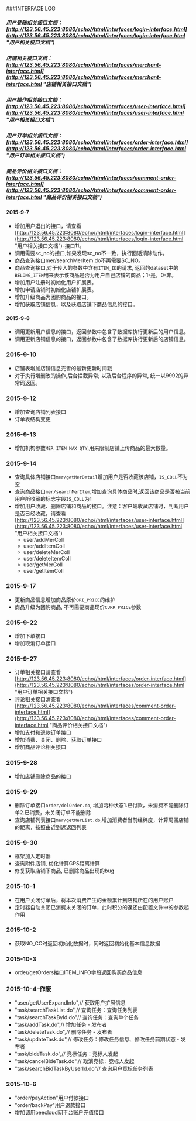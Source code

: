 ###INTERFACE LOG
##### 用户登陆相关接口文档：[http://123.56.45.223:8080/echo//html/interfaces/login-interface.html](http://123.56.45.223:8080/echo//html/interfaces/login-interface.html "用户相关接口文档")
##### 店铺相关接口文档：[http://123.56.45.223:8080/echo//html/interfaces/merchant-interface.html](http://123.56.45.223:8080/echo//html/interfaces/merchant-interface.html "店铺相关接口文档")
##### 用户操作相关接口文档：[http://123.56.45.223:8080/echo//html/interfaces/user-interface.html](http://123.56.45.223:8080/echo//html/interfaces/user-interface.html "用户相关接口文档")
##### 用户订单相关接口文档：[http://123.56.45.223:8080/echo//html/interfaces/order-interface.html](http://123.56.45.223:8080/echo//html/interfaces/order-interface.html "用户订单相关接口文档")
##### 商品评价相关接口文档：[http://123.56.45.223:8080/echo//html/interfaces/comment-order-interface.html](http://123.56.45.223:8080/echo//html/interfaces/comment-order-interface.html "商品评价相关接口文档")
#### 2015-9-7
- 增加用户退出的接口，请查看[http://123.56.45.223:8080/echo//html/interfaces/login-interface.html](http://123.56.45.223:8080/echo//html/interfaces/login-interface.html "用户相关接口文档")-接口11。
- 调用需要sc_no的接口,如果发现sc_no不一致，执行回话清除动作。
- 商品查询接口mer/searchMerItem.do不再需要SC_NO。
- 商品查询接口,对于传入的参数中含有`ITEM_ID`的请求, 返回的dataset中的`BELONG_ITEM`用来表示该商品是否为用户自己店铺的商品；1-是，0-非。 
- 增加用户注册时初始化用户扩展表。
- 增加申请店铺时初始化店铺扩展表。
- 增加升级商品为团购商品的接口。 
- 增加获取店铺信息，以及获取店铺下商品信息的接口。   
#### 2015-9-8
- 调用更新用户信息的接口，返回参数中包含了数据库执行更新后的用户信息。
- 调用更新店铺信息的接口，返回参数中包含了数据库执行更新后的店铺信息。
### 2015-9-10
- 店铺表增加店铺信息完善的最新更新时间戳
- 对于执行增删改的操作,后台拦截异常; 以及后台程序的异常, 统一以9992的异常码返回。
### 2015-9-12
- 增加查询店铺列表接口
- 订单表结构变更
### 2015-9-13
- 增加机构参数`MER_ITEM_MAX_QTY`,用来限制店铺上传商品的最大数量。
### 2015-9-14
- 查询具体店铺接口`mer/getMerDetail`增加用户是否收藏该店铺，`IS_COLL`不为空
- 查询商品接口`mer/searchMerItem`,增加查询具体商品时,返回该商品是否被当前用户所收藏的标志字段`IS_COLL`为1
- 增加用户收藏、删除店铺和商品的接口。注意：客户端收藏店铺时，判断用户是否已经收藏。请查看[http://123.56.45.223:8080/echo//html/interfaces/user-interface.html](http://123.56.45.223:8080/echo//html/interfaces/user-interface.html "用户相关接口文档")
  + user/addMerColl
  + user/addItemColl
  + user/deleteMerColl
  + user/deleteItemColl
  + user/getMerColl
  + user/getItemColl
### 2015-9-17
- 更新商品信息增加商品原价`ORI_PRICE`的维护
- 商品升级为团购商品, 不再需要商品现价`CURR_PRICE`参数
### 2015-9-22
- 增加下单接口
- 增加取消订单接口
### 2015-9-27
- 订单相关接口请查看[http://123.56.45.223:8080/echo//html/interfaces/order-interface.html](http://123.56.45.223:8080/echo//html/interfaces/order-interface.html "用户订单相关接口文档")
- 评论相关接口清查看[http://123.56.45.223:8080/echo//html/interfaces/comment-order-interface.html](http://123.56.45.223:8080/echo//html/interfaces/comment-order-interface.html "商品评价相关接口文档")
- 增加支付和退款订单接口
- 增加消费、关闭、删除、获取订单接口
- 增加商品评论相关接口
### 2015-9-28
- 增加店铺删除商品的接口
### 2015-9-29
- 删除订单接口`order/delOrder.do`, 增加两种状态1.已付款，未消费不能删除订单2.已消费，未关闭订单不能删除
- 查询店铺列表接口`mer/getMerList.do`,增加消费者当前经纬度，计算周围店铺的距离，按照由近到远返回列表
### 2015-9-30
- 框架加入定时器
- 查询附件店铺, 优化计算GPS距离计算
- 修复获取店铺下商品, 已删除商品出现的bug
### 2015-10-1
- 在用户关闭订单后，将本次消费产生的金额累计到店铺所在的用户账户
- 定时器自动关闭已消费未关闭的订单，此时积分的返还由配置文件中的参数起作用
### 2015-10-2
- 获取NO_CO时返回初始化数据时，同时返回初始化基本信息数据
### 2015-10-3
- order/getOrders接口ITEM_INFO字段返回购买商品信息
### 2015-10-4-作废
- "user/getUserExpandInfo",// 获取用户扩展信息
- "task/searchTaskList.do",// 查询任务：查询任务列表
- "task/searchTaskById.do"// 查询任务：查询单个任务
- "task/addTask.do",// 增加任务 - 发布者
- "task/deleteTask.do",// 删除任务 - 发布者
- "task/updateTask.do",// 修改任务：修改任务信息、修改任务前期状态 - 发布者
- "task/bideTask.do",// 竞标任务：竞标人发起
- "task/cancelBideTask.do",// 取消竞标：竞标人发起
- "task/searchBidTaskByUserId.do"// 查询用户竞标任务列表
### 2015-10-6
- "order/payAction"用户付款接口
- "order/backPay"用户退款接口
- 增加调用beecloud网平台账户充值接口